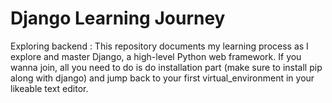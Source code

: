 # Django Learning Journey
Exploring backend :
This repository documents my learning process as I explore and master Django, a high-level Python web framework.
If you wanna join, all you need to do is do installation part (make sure to install pip along with django) and jump back to your first virtual_environment in your likeable text editor.






